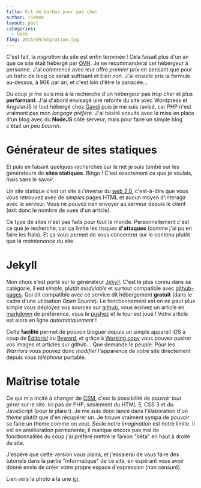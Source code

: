 ```yaml
---
title: Kit de barbus pour pas cher
author: iSebmo
layout: post
categories:
  - Geek
fimg: 2015/09/migration.jpg
---
```

C'est fait, la *migration* du site est enfin terminée ! Cela faisait plus d'un an que ce site était hébergé par [OVH][ovh]. Je ne recommanderai cet hébergeur à personne. J'ai commencé avec leur offre *premier prix* en pensant que pour un trafic de blog ce serait suffisant et bien *non*. J'ai ensuite prix la formule au-dessus, à 90€ par an, et c'est loin d'être la panacée...

Du coup je me suis mis à la recherche d'un hébergeur pas *trop cher* et plus **performant**. J'ai d'abord envisagé une refonte du site avec Wordpress et AngularJS le tout hébergé chez [Gandi][Gandi] puis je me suis ravisé, car PHP n'est vraiment pas mon *langage préféré*. 
J'ai hésité ensuite avec la mise en place d'un blog avec du **NodeJS** côté serveur, mais pour faire un simple blog c'était un peu *bourrin*. 

# Générateur de sites statiques
Et puis en faisant quelques recherches sur le net je suis tombé sur les générateurs de **sites statiques**. Bingo ! C'est exactement ce que je voulais, mais sans le savoir. 

Un site statique c'est un site à *l'inverse* du [web 2.0][w2], c'est-à-dire que vous vous retrouvez avec de *simples* pages HTML et aucun moyen d'interagir avec le serveur. Vous ne pouvez rien envoyer au serveur depuis le client (exit donc le nombre de vues d'un article).

Ce type de sites n'est pas faits pour tout le monde. Personnellement c'est ce que je recherche, car ça limite les risques **d'attaques** (comme j'ai pu en faire les frais). Et ça vous permet de vous concentrer sur le contenu plutôt que la *maintenance* du site. 

# Jekyll 
Mon choix s'est porté  sur le générateur [Jekyll][jekyll]. C'est le plus connu dans sa catégorie, il est *simple*, plutôt *modulable* et surtout compatible avec [github-pages][gpages]. Qui dit compatible avec ce service dit hébergement **gratuit** (dans le cadre d'une utilisation *Open Source*). Le fonctionnement est on ne peut plus simple vous déployez vos sources sur [github][github], vous écrivez un article en [markdown][md] de préférence, vous le [pushez][pusher] et le tour est joué ! Votre article est alors en ligne *automatiquement* !

Cette **facilité** permet de pouvoir bloguer depuis un simple appareil iOS à coup de [Éditorial][edit] ou [Byword][bw], et grâce à [Working copy][wc] vous pouvez pusher vos images et articles sur github... Que demande le peuple. Pour les *Warriors* vous pouvez donc *modifier* l'apparence de votre site directement depuis vous *téléphone* portable. 

# Maîtrise totale
Ce qui m'a incité à changer de [CSM][CMS], c'est la possibilité de pouvoir *tout gérer* sur le site. Ici pas de PHP, seulement du HTML 5, CSS 3 et du JavaScript (pour le plaisir). 
Je me suis donc lancé dans l'élaboration d'un *thème* plutôt que d'en récupérer un. Je trouve vraiment sympa de pouvoir se faire un thème comme on veut. Seule notre *imagination* est notre limite. Il est en amélioration permanente, il manque encore pas mal de fonctionnalités du coup j'ai préféré mettre le fanion "bêta" en haut à droite du site. 

J'espère que cette version vous plaira, et j'essaierai de vous faire des tutoriels dans la partie "informatique" de ce site, en espérant vous avoir donné envie de créer votre propre espace d'expression (non censuré). 

Lien vers la photo à la une [ici](https://flic.kr/p/98A41i).

[ovh]: http://ovh.com
[Gandi]: https://www.gandi.net/?lang=fr
[CMS]: https://fr.wikipedia.org/wiki/SystC3%A8me_de_gestion_de_contenu
[bw]: https://geo.itunes.apple.com/fr/app/byword/id482063361?mt=8&at=1l3vs3Y
[wc]: https://geo.itunes.apple.com/fr/app/working-copy/id896694807?mt=8&at=1l3vs3Y
[edit]: https://geo.itunes.apple.com/fr/app/editorial/id673907758?mt=8&at=1l3vs3Y
[github]: http://github.com
[md]: https://fr.wikipedia.org/wiki/Markdown
[gpages]: https://pages.github.com/
[jekyll]: http://jekyllrb.com/
[w2]: https://fr.wikipedia.org/wiki/Web_2.0
[pusher]: http://git-scm.com/docs/git-push